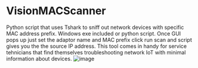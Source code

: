 # VisionMACScanner
Python script that uses Tshark to sniff out network devices with specific MAC address prefix. Windows exe included or python script. Once GUI pops up just set the adaptor name and MAC prefix click run scan and script gives you the the source IP address. This tool comes in handy for service tehnicians that find themselves troubleshooting network IoT with minimal information about devices. 
![image](https://github.com/Oculux7/VisionMACScanner/assets/101089382/669d1409-be48-47d1-b172-ebd81728fdbe)
